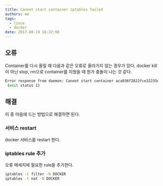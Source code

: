 ```yaml
---
title: Cannot start container iptables failed
authors: me
tags:
  - linux
  - docker
date: 2017-08-19 16:32:08
---
```


## 오류

Container를 다시 올릴 때 다음과 같은 오류로 올라가지 않는 경우가 있다.
docker kill이 아닌 stop, rm으로 container를 지웠을 때 뭔가 충돌이 나는 것 같다.

```bash
Error response from daemon: Cannot start container aca936f2822fce32235e627ff539c58b74b2f4e66cfa701de47ce609e2590d13: iptables failed: iptables -t nat -A DOCKER -p tcp -d 0/0 --dport 50000 -j DNAT --to-destination 172.17.0.10:50000 ! -i docker0: iptables: No chain/target/match by that name.
 (exit status 1)
```

## 해결

이 중 마음에 드는 방법으로 해결하면 된다.

### 서비스 restart

docker 서비스를 restart 한다.

### iptables rule 추가

오류 메세지에 필요한 rule을 추가한다.

```bash
iptables -t filter -N DOCKER
iptables -t nat -N DOCKER
```
